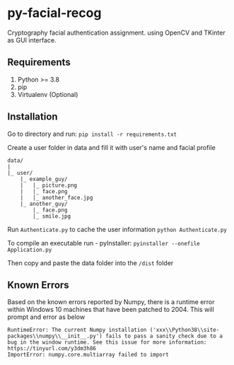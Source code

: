 # py-facial-recog

Cryptography facial authentication assignment.
using OpenCV and TKinter as GUI interface.

## Requirements
1. Python >= 3.8
2. pip
3. Virtualenv (Optional)

## Installation
Go to directory and run:
`pip install -r requirements.txt`

Create a user folder in data and fill it with user's name and facial profile

```
data/
|
|_ user/
    |_ example_guy/
    |   |_ picture.png
    |   |_ face.png
    |   |_ another_face.jpg
    |_ another_guy/
        |_ face.png
        |_ smile.jpg
```

Run `Authenticate.py` to cache the user information
`python Authenticate.py`

To compile an executable run - pyInstaller:
`pyinstaller --onefile Application.py`

Then copy and paste the data folder into the `/dist` folder


## Known Errors
Based on the known errors reported by Numpy, there is a runtime error within Windows 10 machines that have been patched to 2004.
This will prompt and error as below

```
RuntimeError: The current Numpy installation ('xxx\\Python38\\site-packages\\numpy\\__init__.py') fails to pass a sanity check due to a bug in the window runtime. See this issue for more information: https://tinyurl.com/y3dm3h86
ImportError: numpy.core.multiarray failed to import
```
